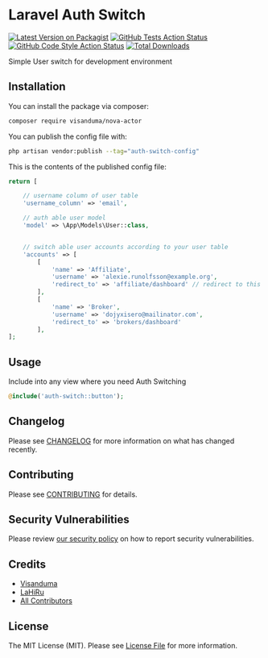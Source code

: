# Laravel Auth Switch

[![Latest Version on Packagist](https://img.shields.io/packagist/v/visanduma/nova-actor.svg?style=flat-square)](https://packagist.org/packages/visanduma/nova-actor)
[![GitHub Tests Action Status](https://img.shields.io/github/workflow/status/visanduma/nova-actor/run-tests?label=tests)](https://github.com/visanduma/nova-actor/actions?query=workflow%3Arun-tests+branch%3Amain)
[![GitHub Code Style Action Status](https://img.shields.io/github/workflow/status/visanduma/nova-actor/Check%20&%20fix%20styling?label=code%20style)](https://github.com/visanduma/nova-actor/actions?query=workflow%3A"Check+%26+fix+styling"+branch%3Amain)
[![Total Downloads](https://img.shields.io/packagist/dt/visanduma/nova-actor.svg?style=flat-square)](https://packagist.org/packages/visanduma/nova-actor)

Simple User switch for development environment

## Installation

You can install the package via composer:

```bash
composer require visanduma/nova-actor
```

You can publish the config file with:

```bash
php artisan vendor:publish --tag="auth-switch-config"
```

This is the contents of the published config file:

```php
return [

    // username column of user table
    'username_column' => 'email',

    // auth able user model
    'model' => \App\Models\User::class,


    // switch able user accounts according to your user table
    'accounts' => [
        [
            'name' => 'Affiliate',
            'username' => 'alexie.runolfsson@example.org',
            'redirect_to' => 'affiliate/dashboard' // redirect to this url after login
        ],
        [
            'name' => 'Broker',
            'username' => 'dojyxisero@mailinator.com',
            'redirect_to' => 'brokers/dashboard'
        ],
];
```

## Usage

Include into any view where you need Auth Switching

```php
@include('auth-switch::button');
```

## Changelog

Please see [CHANGELOG](CHANGELOG.md) for more information on what has changed recently.

## Contributing

Please see [CONTRIBUTING](.github/CONTRIBUTING.md) for details.

## Security Vulnerabilities

Please review [our security policy](../../security/policy) on how to report security vulnerabilities.

## Credits

-   [Visanduma](https://github.com/Visanduma)
-   [LaHiRu](https://github.com/lahirulhr)
-   [All Contributors](../../contributors)

## License

The MIT License (MIT). Please see [License File](LICENSE.md) for more information.
